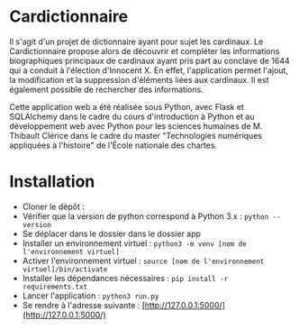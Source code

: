 # Cardictionnaire 

Il s'agit d'un projet de dictionnaire ayant pour sujet les cardinaux. Le Cardictionnaire propose alors de découvrir et compléter les informations biographiques principaux de cardinaux ayant pris part au conclave de 1644 qui a conduit à l'élection d'Innocent X. En effet, l'application permet l'ajout, la modification et la suppression d'éléments liées aux cardinaux. Il est également possible de rechercher des informations.

Cette application web a été réalisée sous Python, avec Flask et SQLAlchemy dans le cadre du cours d'introduction à Python et au développement web avec Python pour les sciences humaines de M. Thibault Clérice dans le cadre du master "Technologies numériques appliquées à l'histoire" de l'École nationale des chartes.

# Installation 
- Cloner le dépôt : 
- Vérifier que la version de python correspond à Python 3.x : `python --version`
- Se déplacer dans le dossier dans le dossier app
- Installer un environnement virtuel : `python3 -m venv [nom de l'environnement virtuel]`
- Activer l'environnement virtuel : `source [nom de l'environnement virtuel]/bin/activate`
- Installer les dépendances nécessaires : `pip install -r requirements.txt`
- Lancer l'application : `python3 run.py`
- Se rendre à l'adresse suivante : [http://127.0.0.1:5000/](http://127.0.0.1:5000/)